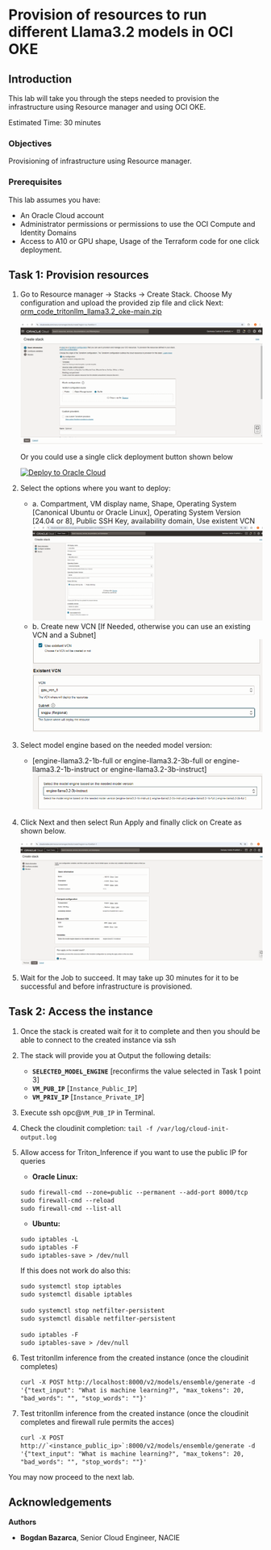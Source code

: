 # Provision of resources to run different Llama3.2 models in OCI OKE

## Introduction

This lab will take you through the steps needed to provision the infrastructure using Resource manager and using OCI OKE.

Estimated Time: 30 minutes

### Objectives

Provisioning of infrastructure using Resource manager.

### Prerequisites

This lab assumes you have:

* An Oracle Cloud account
* Administrator permissions or permissions to use the OCI Compute and Identity Domains
* Access to A10 or GPU shape, Usage of the Terraform code for one click deployment.

## Task 1: Provision resources

1. Go to Resource manager -> Stacks -> Create Stack. Choose My configuration and upload the provided zip file and click Next: [orm_code_tritonllm_llama3.2_oke-main.zip](https://github.com/bogdanbazarca/orm_code_tritonllm_llama3.2_A10/archive/refs/heads/main.zip)

    ![Resource Manager](images/resource_manager.png)

    Or you could use a single click deployment button shown below

    [![Deploy to Oracle Cloud](https://oci-resourcemanager-plugin.plugins.oci.oraclecloud.com/latest/deploy-to-oracle-cloud.svg)](https://cloud.oracle.com/resourcemanager/stacks/create?zipUrl=https://github.com/bogdanbazarca/orm_code_tritonllm_llama3.2_A10/archive/refs/heads/main.zip)

2. Select the options where you want to deploy:
    * a. Compartment, VM display name, Shape, Operating System [Canonical Ubuntu or Oracle Linux],
    Operating System Version [24.04 or 8], Public SSH Key, availability domain, Use existent VCN
![Compartment_Cluster](images/config.png)
    * b. Create new VCN [If Needed, otherwise you can use an existing VCN and a Subnet]
![Networking_config](images/networking_configuration.png)

3. Select model engine based on the needed model version:
    * [engine-llama3.2-1b-full or engine-llama3.2-3b-full or engine-llama3.2-1b-instruct or engine-llama3.2-3b-instruct]
![Select_Model](images/select_model.png)

4. Click Next and then select Run Apply and finally click on Create as shown below.

    ![Apply Stack](images/apply_stack.png)

5. Wait for the Job to succeed. It may take up 30 minutes for it to be successful and before infrastructure is provisioned.

## Task 2: Access the instance

1. Once the stack is created wait for it to complete and then you should be able to connect to the created instance via ssh

2. The stack will provide you at Output the following details:
    * **`SELECTED_MODEL_ENGINE`** [reconfirms the value selected in Task 1 point 3]
    * **`VM_PUB_IP`** [`Instance_Public_IP`]
    * **`VM_PRIV_IP`** [`Instance_Private_IP`]

3. Execute ssh opc@`VM_PUB_IP` in Terminal.

4. Check the cloudinit completion:
```tail -f /var/log/cloud-init-output.log```

5. Allow access for Triton_Inference if you want to use the public IP for queries

    * **Oracle Linux:**

    ```
    sudo firewall-cmd --zone=public --permanent --add-port 8000/tcp
    sudo firewall-cmd --reload
    sudo firewall-cmd --list-all
    ```

    * **Ubuntu:**

    ```
    sudo iptables -L
    sudo iptables -F
    sudo iptables-save > /dev/null
    ```

    If this does not work do also this:

    ```
    sudo systemctl stop iptables
    sudo systemctl disable iptables

    sudo systemctl stop netfilter-persistent
    sudo systemctl disable netfilter-persistent

    sudo iptables -F
    sudo iptables-save > /dev/null
    ```

6. Test tritonllm inference from the created instance (once the cloudinit completes)

    ```
    curl -X POST http://localhost:8000/v2/models/ensemble/generate -d   '{"text_input": "What is machine learning?", "max_tokens": 20, "bad_words": "", "stop_words": ""}'
    ```

7. Test tritonllm inference from the created instance (once the cloudinit completes and firewall rule permits the acces)

    ```
    curl -X POST http://`<instance_public_ip>`:8000/v2/models/ensemble/generate -d   '{"text_input": "What is machine learning?", "max_tokens": 20, "bad_words": "", "stop_words": ""}'
    ```

You may now proceed to the next lab.

## Acknowledgements

**Authors**

* **Bogdan Bazarca**, Senior Cloud Engineer, NACIE
